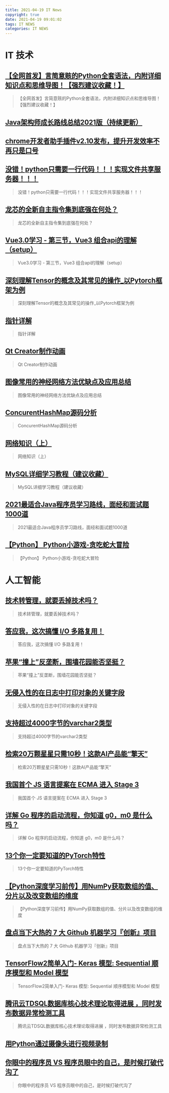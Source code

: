 ```yaml
---
title: 2021-04-19 IT News
copyright: true
date: 2021-04-19 09:01:02
tags: IT NEWS
categories: IT NEWS
---
```

# IT 技术 
 ## [【全网首发】言简意赅的Python全套语法，内附详细知识点和思维导图！【强烈建议收藏！】](https://blog.csdn.net/weixin_47723732/article/details/115681843)
 > 【全网首发】言简意赅的Python全套语法，内附详细知识点和思维导图！【强烈建议收藏！】
 ## [Java架构师成长路线总结2021版（持续更新）](https://blog.csdn.net/weixin_48013460/article/details/111885274)
 > 
 ## [chrome开发者助手插件v2.10发布，提升开发效率不再只是口号](https://blog.csdn.net/weixin_44463441/article/details/115077074)
 > 
 ## [没错！python只需要一行代码！！！实现文件共享服务器！！！](https://blog.csdn.net/weixin_42350212/article/details/115801715)
 > 没错！python只需要一行代码！！！实现文件共享服务器！！！
 ## [龙芯的全新自主指令集到底强在何处？](https://blog.csdn.net/BEYONDMA/article/details/115829327)
 > 龙芯的全新自主指令集到底强在何处？
 ## [Vue3.0学习 - 第三节，Vue3 组合api的理解（setup）](https://blog.csdn.net/csl125/article/details/115635372)
 > Vue3.0学习 - 第三节，Vue3 组合api的理解（setup）
 ## [深刻理解Tensor的概念及其常见的操作_以Pytorch框架为例](https://blog.csdn.net/QKK612501/article/details/115829190)
 > 深刻理解Tensor的概念及其常见的操作_以Pytorch框架为例
 ## [指针详解](https://blog.csdn.net/m0_51723227/article/details/115669658)
 > 指针详解
 ## [Qt Creator制作动画](https://blog.csdn.net/it_xiangqiang/article/details/115724714)
 > Qt Creator制作动画
 ## [图像常用的神经网络方法优缺点及应用总结](https://blog.csdn.net/qq_36623595/article/details/115675958)
 > 图像常用的神经网络方法优缺点及应用总结
 ## [ConcurentHashMap源码分析](https://blog.csdn.net/xylitolz/article/details/115803253)
 > ConcurentHashMap源码分析
 ## [网络知识（上）](https://blog.csdn.net/m0_37741420/article/details/115693357)
 > 网络知识（上）
 ## [MySQL详细学习教程（建议收藏）](https://blog.csdn.net/qq_45173404/article/details/115712758)
 > MySQL详细学习教程（建议收藏）
 ## [2021最适合Java程序员学习路线，面经和面试题1000道](https://blog.csdn.net/weixin_55932383/article/details/115794470)
 > 2021最适合Java程序员学习路线，面经和面试题1000道
 ## [【Python】 Python小游戏-贪吃蛇大冒险](https://blog.csdn.net/weixin_45087775/article/details/115798632)
 > 【Python】 Python小游戏-贪吃蛇大冒险
# 人工智能 
 ## [技术转管理，就要丢掉技术吗？](https://blog.csdn.net/yellowzf3/article/details/113488299)
 > 技术转管理，就要丢掉技术吗？
 ## [答应我，这次搞懂 I/O 多路复用！](https://blog.csdn.net/qq_34827674/article/details/115619261)
 > 答应我，这次搞懂 I/O 多路复用！
 ## [苹果“撞上”反垄断，围墙花园能否坚挺？](https://blog.csdn.net/csdnnews/article/details/115649568)
 > 苹果“撞上”反垄断，围墙花园能否坚挺？
 ## [无侵入性的在日志中打印对象的关键字段](https://blog.csdn.net/hollis_chuang/article/details/115680754)
 > 无侵入性的在日志中打印对象的关键字段
 ## [支持超过4000字节的varchar2类型](https://blog.csdn.net/bisal/article/details/115683157)
 > 支持超过4000字节的varchar2类型
 ## [检索20万颗星星只需10秒！这款AI产品能“擎天”](https://blog.csdn.net/qq_28168421/article/details/101088205)
 > 检索20万颗星星只需10秒！这款AI产品能“擎天”
 ## [我国首个 JS 语言提案在 ECMA 进入 Stage 3](https://blog.csdn.net/Taobaojishu/article/details/115683219)
 > 我国首个 JS 语言提案在 ECMA 进入 Stage 3
 ## [详解 Go 程序的启动流程，你知道 g0，m0 是什么吗？](https://blog.csdn.net/EDDYCJY/article/details/115683313)
 > 详解 Go 程序的启动流程，你知道 g0，m0 是什么吗？
 ## [13个你一定要知道的PyTorch特性](https://blog.csdn.net/u011984148/article/details/115683325)
 > 13个你一定要知道的PyTorch特性
 ## [【Python深度学习前传】用NumPy获取数组的值、分片以及改变数组的维度](https://blog.csdn.net/nokiaguy/article/details/115689176)
 > 【Python深度学习前传】用NumPy获取数组的值、分片以及改变数组的维度
 ## [盘点当下大热的 7 大 Github 机器学习『创新』项目](https://blog.csdn.net/qq_28168421/article/details/101088174)
 > 盘点当下大热的 7 大 Github 机器学习『创新』项目
 ## [TensorFlow2简单入门- Keras 模型: Sequential 顺序模型和 Model 模型](https://blog.csdn.net/qq_38251616/article/details/115690530)
 > TensorFlow2简单入门- Keras 模型: Sequential 顺序模型和 Model 模型
 ## [腾讯云TDSQL数据库核心技术理论取得进展 ，同时发布数据异常检测工具](https://blog.csdn.net/dQCFKyQDXYm3F8rB0/article/details/115700177)
 > 腾讯云TDSQL数据库核心技术理论取得进展 ，同时发布数据异常检测工具
 ## [用Python通过摄像头进行视频录制](https://blog.csdn.net/LaoYuanPython/article/details/115716366)
 > 
 ## [你眼中的程序员 VS 程序员眼中的自己，是时候打破代沟了](https://blog.csdn.net/devcloud/article/details/115720138)
 > 你眼中的程序员 VS 程序员眼中的自己，是时候打破代沟了

    